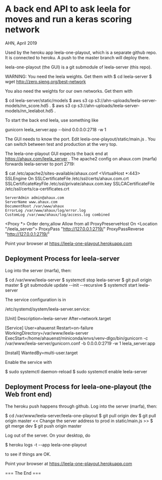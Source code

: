 
A back end API to ask leela for moves and run a keras scoring network
========================================================================
AHN, April 2019

Used by the heroku app leela-one-playout, which is a separate github repo.
It is connected to heroku. A push to the master branch will deploy there.

leela-one-playout (the GUI) is a git submodule of leela-server (this repo).

WARNING: You need the leela weights. Get them with
$ cd leela-server
$ wget http://zero.sjeng.org/best-network

You also need the weights for our own networks. Get them with

$ cd leela-server/static/models
$ aws s3 cp s3://ahn-uploads/leela-server-models/nn_score.hd5 .
$ aws s3 cp s3://ahn-uploads/leela-server-models/nn_leelabot.hd5 .
 
To start the back end leela, use something like

gunicorn leela_server:app --bind 0.0.0.0:2718 -w 1

The GUI needs to know the port. Edit leela-one-playout/static/main.js .
You can switch between test and production at the very top.

The leela-one-playout GUI expects the back end at https://ahaux.com/leela_server .
The apache2 config on ahaux.com (marfa) forwards leela-server to port 2719:

$ cat /etc/apache2/sites-available/ahaux.conf 
<VirtualHost *:443>
    SSLEngine On
    SSLCertificateFile /etc/ssl/certs/ahaux.com.crt
    SSLCertificateKeyFile /etc/ssl/private/ahaux.com.key
    SSLCACertificateFile /etc/ssl/certs/ca-certificates.crt

    ServerAdmin admin@ahaux.com
    ServerName www.ahaux.com
    DocumentRoot /var/www/ahaux
    ErrorLog /var/www/ahaux/log/error.log
    CustomLog /var/www/ahaux/log/access.log combined

   <Proxy *>
        Order deny,allow
          Allow from all
    </Proxy>
    ProxyPreserveHost On
    <Location "/leela_server">
          ProxyPass "http://127.0.0.1:2719/"
          ProxyPassReverse "http://127.0.0.1:2719/"
    </Location>

</VirtualHost>

Point your browser at
https://leela-one-playout.herokuapp.com

Deployment Process for leela-server
-------------------------------------
Log into the server (marfa), then:

$ cd /var/www/leela-server
$ systemctl stop leela-server
$ git pull origin master
$ git submodule update --init --recursive
$ systemctl start leela-server

The service configuration is in 

/etc/systemd/system/leela-server.service:

[Unit]
Description=leela-server
After=network.target

[Service]
User=ahauenst
Restart=on-failure
WorkingDirectory=/var/www/leela-server
ExecStart=/home/ahauenst/miniconda/envs/venv-dlgo/bin/gunicorn -c /var/www/leela-server/gunicorn.conf -b 0.0.0.0:2719 -w 1 leela_server:app

[Install]
WantedBy=multi-user.target

Enable the service with

$ sudo systemctl daemon-reload
$ sudo systemctl enable leela-server

Deployment Process for leela-one-playout (the Web front end)
--------------------------------------------------------------

The heroku push happens through github.
Log into the server (marfa), then:

$ cd /var/www/leela-server/leela-one-playout
$ git pull origin dev
$ git pull origin master
<< Change the server address to prod in static/main.js >>
$ git merge dev
$ git push origin master

Log out of the server.
On your desktop, do

$ heroku logs -t --app leela-one-playout

to see if things are OK. 

Point your browser at
https://leela-one-playout.herokuapp.com


=== The End ===

